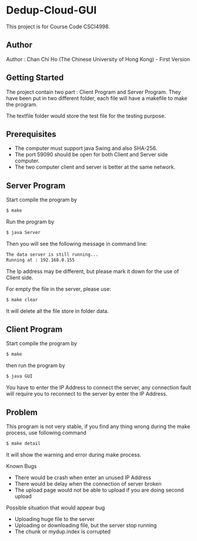 # Dedup-Cloud-GUI
This project is for Course Code CSCI4998. 

## Author
Author : Chan Chi Ho (The Chinese University of Hong Kong) - First Version

## Getting Started

The project contain two part : Client Program and Server Program. They have been put in two different folder, each file will have a makefile to make the program.

The textfile folder would store the test file for the testing purpose.

## Prerequisites

- The computer must support java Swing and also SHA-256.
- The port 59090 should be open for both Client and Server side computer.
- The two computer client and server is better at the same network.

## Server Program

Start compile the program by
```sh
$ make
```
Run the program by 
```sh
$ java Server
```
Then you will see the following message in command line:
```sh
The data server is still running...
Running at : 192.168.0.155
```
The Ip address may be different, but please mark it down for the use of Client side.

For empty the file in the server, please use:
```sh
$ make clear
```
It will delete all the file store in folder data.

## Client Program
 
Start compile the program by
```sh
$ make
```
then run the program by 
```sh
$ java GUI
```
You have to enter the IP Address to connect the server, any connection fault will require you to reconnect to the server by enter the IP Address.

## Problem

This program is not very stable, if you find any thing wrong during the make process, use following command
```sh
$ make detail
```
It will show the warning and error during make process.

Known Bugs
- There would be crash when enter an unused IP Address
- There would be delay when the connection of server broken
- The upload page would not be able to upload if you are doing second upload

Possible situation that would appear bug
- Uploading huge file to the server
- Uploading or downloading file, but the server stop running
- The chunk or mydup.index is corrupted

